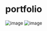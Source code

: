 # portfolio

![image](https://user-images.githubusercontent.com/66197682/105990381-63431b00-60c8-11eb-8369-8abac4a0e51f.png)
![image](https://user-images.githubusercontent.com/66197682/105990240-38f15d80-60c8-11eb-8e97-1809a6faf743.png)
